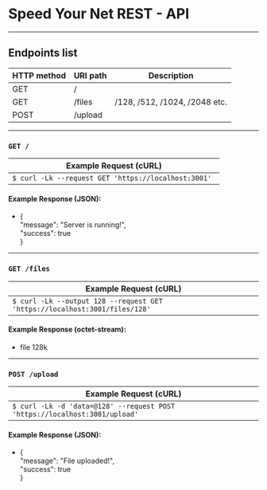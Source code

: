 # Speed Your Net REST - API
-----
## Endpoints list
| HTTP method | URI path | Description |
| ----- | ----- | ----- |
| GET | / |  |
| GET | /files | /128, /512, /1024, /2048 etc. |
| POST | /upload |  |
-----
### `GET /`
| Example Request (cURL) |
| ----- |
| ```$ curl -Lk --request GET 'https://localhost:3001' ``` |
#### Example Response (JSON):
* {<br>"message": "Server is running!",<br>"success": true<br>}
-----
### `GET /files`
| Example Request (cURL) |
| ----- |
| ```$ curl -Lk --output 128 --request GET 'https://localhost:3001/files/128'``` |

#### Example Response (octet-stream):
* file 128k
-----
### `POST /upload`
| Example Request (cURL) |
| ----- |
| ```$ curl -Lk -d 'data=@128' --request POST 'https://localhost:3001/upload' ``` |
#### Example Response (JSON):
* {<br>"message": "File uploaded!",<br>"success": true<br>}
